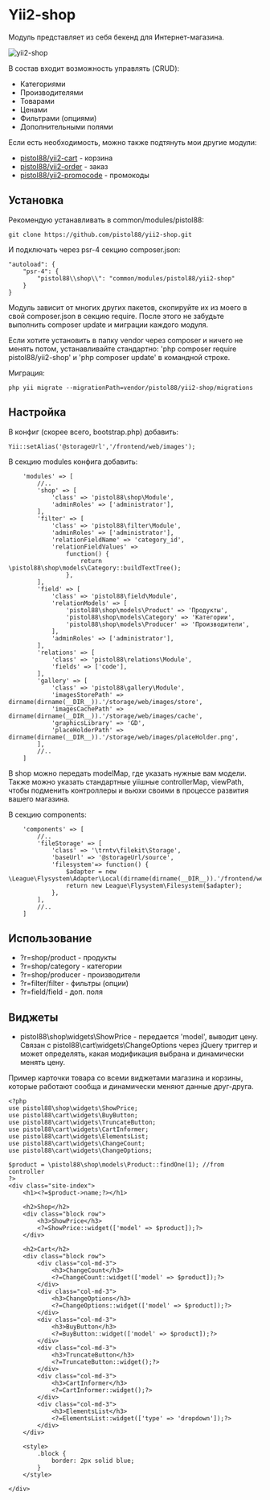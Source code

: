 Yii2-shop
==========
Модуль представляет из себя бекенд для Интернет-магазина.

![yii2-shop](https://cloud.githubusercontent.com/assets/8104605/15448447/751a647a-1f7b-11e6-87e7-c7354306f10e.png)

В состав входит возможность управлять (CRUD):

* Категориями
* Производителями
* Товарами
* Ценами
* Фильтрами (опциями)
* Дополнительными полями

Если есть необходимость, можно также подтянуть мои другие модули:

* [pistol88/yii2-cart](https://github.com/pistol88/yii2-cart) - корзина
* [pistol88/yii2-order](https://github.com/pistol88/yii2-order) - заказ
* [pistol88/yii2-promocode](https://github.com/pistol88/yii2-promocode) - промокоды

Установка
---------------------------------

Рекомендую устанавливать в common/modules/pistol88:

```
git clone https://github.com/pistol88/yii2-shop.git
```

И подключать через psr-4 секцию composer.json:

```
"autoload": {
    "psr-4": {
        "pistol88\\shop\\": "common/modules/pistol88/yii2-shop"
    }
}
```

Модуль зависит от многих других пакетов, скопируйте их из моего в свой composer.json в секцию require. После этого не забудьте выполнить composer update и миграции каждого модуля.

Если хотите установить в папку vendor через composer и ничего не менять потом, устанавливайте стандартно: 'php composer require pistol88/yii2-shop' и 'php composer update' в командной строке.

Миграция:

```
php yii migrate --migrationPath=vendor/pistol88/yii2-shop/migrations
```

Настройка
---------------------------------

В конфиг (скорее всего, bootstrap.php) добавить:

```
Yii::setAlias('@storageUrl','/frontend/web/images');
```

В секцию modules конфига добавить:

```
    'modules' => [
        //..
        'shop' => [
            'class' => 'pistol88\shop\Module',
            'adminRoles' => ['administrator'],
        ],
        'filter' => [
            'class' => 'pistol88\filter\Module',
            'adminRoles' => ['administrator'],
            'relationFieldName' => 'category_id',
            'relationFieldValues' =>
                function() {
                    return \pistol88\shop\models\Category::buildTextTree();
                },
        ],
        'field' => [
            'class' => 'pistol88\field\Module',
            'relationModels' => [
                'pistol88\shop\models\Product' => 'Продукты',
                'pistol88\shop\models\Category' => 'Категории',
                'pistol88\shop\models\Producer' => 'Производители',
            ],
            'adminRoles' => ['administrator'],
        ],
        'relations' => [
            'class' => 'pistol88\relations\Module',
            'fields' => ['code'],
        ],
        'gallery' => [
            'class' => 'pistol88\gallery\Module',
            'imagesStorePath' => dirname(dirname(__DIR__)).'/storage/web/images/store',
            'imagesCachePath' => dirname(dirname(__DIR__)).'/storage/web/images/cache',
            'graphicsLibrary' => 'GD',
            'placeHolderPath' => dirname(dirname(__DIR__)).'/storage/web/images/placeHolder.png',
        ],
        //..
    ]
```

В shop можно передать modelMap, где указать нужные вам модели. Также можно указать стандартные yiiшные controllerMap, viewPath, чтобы подменить контроллеры и вьюхи своими в процессе развития вашего магазина.

В секцию components:

```
    'components' => [
        //..
        'fileStorage' => [
            'class' => '\trntv\filekit\Storage',
            'baseUrl' => '@storageUrl/source',
            'filesystem'=> function() {
                $adapter = new \League\Flysystem\Adapter\Local(dirname(dirname(__DIR__)).'/frontend/web/images/source');
                return new League\Flysystem\Filesystem($adapter);
            },
        ],
        //..
    ]
```

Использование
---------------------------------

* ?r=shop/product - продукты
* ?r=shop/category - категории
* ?r=shop/producer - производители
* ?r=filter/filter - фильтры (опции)
* ?r=field/field - доп. поля

Виджеты
---------------------------------

* pistol88\shop\widgets\ShowPrice - передается 'model', выводит цену. Связан с pistol88\cart\widgets\ChangeOptions через jQuery триггер и может определять, какая модификация выбрана и динамически менять цену.

Пример карточки товара со всеми виджетами магазина и корзины, которые работают сообща и динамически меняют данные друг-друга.


```
<?php
use pistol88\shop\widgets\ShowPrice;
use pistol88\cart\widgets\BuyButton;
use pistol88\cart\widgets\TruncateButton;
use pistol88\cart\widgets\CartInformer;
use pistol88\cart\widgets\ElementsList;
use pistol88\cart\widgets\ChangeCount;
use pistol88\cart\widgets\ChangeOptions;

$product = \pistol88\shop\models\Product::findOne(1); //from controller
?>
<div class="site-index">
    <h1><?=$product->name;?></h1>
    
    <h2>Shop</h2>
    <div class="block row">
        <h3>ShowPrice</h3>
        <?=ShowPrice::widget(['model' => $product]);?>
    </div>
    
    <h2>Cart</h2>
    <div class="block row">
        <div class="col-md-3">
            <h3>ChangeCount</h3>
            <?=ChangeCount::widget(['model' => $product]);?>
        </div>
        <div class="col-md-3">
            <h3>ChangeOptions</h3>
            <?=ChangeOptions::widget(['model' => $product]);?>
        </div>
        <div class="col-md-3">
            <h3>BuyButton</h3>
            <?=BuyButton::widget(['model' => $product]);?>
        </div>
        <div class="col-md-3">
            <h3>TruncateButton</h3>
            <?=TruncateButton::widget();?>
        </div>
        <div class="col-md-3">
            <h3>CartInformer</h3>
            <?=CartInformer::widget();?>
        </div>
        <div class="col-md-3">
            <h3>ElementsList</h3>
            <?=ElementsList::widget(['type' => 'dropdown']);?>
        </div>
    </div>
    
    <style>
        .block {
            border: 2px solid blue;
        }
    </style>
    
</div>

```